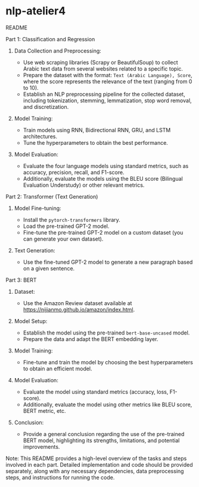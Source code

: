 # nlp-atelier4
README

Part 1: Classification and Regression

1. Data Collection and Preprocessing:

   - Use web scraping libraries (Scrapy or BeautifulSoup) to collect Arabic text data from several websites related to a specific topic.
   - Prepare the dataset with the format: `Text (Arabic Language), Score`, where the score represents the relevance of the text (ranging from 0 to 10).
   - Establish an NLP preprocessing pipeline for the collected dataset, including tokenization, stemming, lemmatization, stop word removal, and discretization.

2. Model Training:

   - Train models using RNN, Bidirectional RNN, GRU, and LSTM architectures.
   - Tune the hyperparameters to obtain the best performance.

3. Model Evaluation:
   - Evaluate the four language models using standard metrics, such as accuracy, precision, recall, and F1-score.
   - Additionally, evaluate the models using the BLEU score (Bilingual Evaluation Understudy) or other relevant metrics.

Part 2: Transformer (Text Generation)

1. Model Fine-tuning:

   - Install the `pytorch-transformers` library.
   - Load the pre-trained GPT-2 model.
   - Fine-tune the pre-trained GPT-2 model on a custom dataset (you can generate your own dataset).

2. Text Generation:
   - Use the fine-tuned GPT-2 model to generate a new paragraph based on a given sentence.

Part 3: BERT

1. Dataset:

   - Use the Amazon Review dataset available at https://nijianmo.github.io/amazon/index.html.

2. Model Setup:

   - Establish the model using the pre-trained `bert-base-uncased` model.
   - Prepare the data and adapt the BERT embedding layer.

3. Model Training:

   - Fine-tune and train the model by choosing the best hyperparameters to obtain an efficient model.

4. Model Evaluation:

   - Evaluate the model using standard metrics (accuracy, loss, F1-score).
   - Additionally, evaluate the model using other metrics like BLEU score, BERT metric, etc.

5. Conclusion:
   - Provide a general conclusion regarding the use of the pre-trained BERT model, highlighting its strengths, limitations, and potential improvements.

Note: This README provides a high-level overview of the tasks and steps involved in each part. Detailed implementation and code should be provided separately, along with any necessary dependencies, data preprocessing steps, and instructions for running the code.
